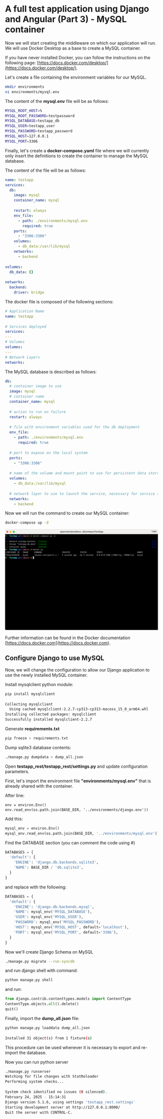 # A full test application using Django and Angular (Part 3) - MySQL container

Now we will start creating the middleware on which our application will run. We will use Docker Desktop as a base to create a MySQL container.

If you have never installed Docker, you can follow the instructions on the following page: [https://docs.docker.com/desktop/](https://docs.docker.com/desktop/).

Let's create a file containing the environment variables for our MySQL.

```bash
mkdir environments
vi environments/mysql.env
```

The content of the **mysql.env** file will be as follows:

```bash
MYSQL_ROOT_HOST=%
MYSQL_ROOT_PASSWORD=testpassword
MYSQL_DATABASE=testapp_db
MYSQL_USER=testapp_user
MYSQL_PASSWORD=testapp_password
MYSQL_HOST=127.0.0.1
MYSQL_PORT=3306
```

Finally, let's create a **docker-compose.yaml** file where we will currently only insert the definitions to create the container to manage the MySQL database.

The content of the file will be as follows:

```yaml
name: testapp
services:
  db:
    image: mysql
    container_name: mysql

    restart: always
    env_file:
      - path: ./environments/mysql.env
        required: true
    ports:
      - "3306:3306"
    volumes:
      - db_data:/var/lib/mysql
    networks:
      - backend

volumes:
  db_data: {}

networks:
  backend:
    driver: bridge
```

The docker file is composed of the following sections:

```yaml
# Application Name
name: testapp

# Services deployed
services:
---
# Volumes
volumes:
---
# Network Layers
networks:
```

The MySQL database is described as follows:

```yaml
db:
  # container image to use
  image: mysql
  # container name
  container_name: mysql

  # action to run on failure
  restart: always

  # file with environment variables used for the db deployment
  env_file:
    - path: ./environments/mysql.env
      required: true

  # port to expose on the local system
  ports:
    - "3306:3306"

  # name of the volume and mount point to use for persistent data storage
  volumes:
    - db_data:/var/lib/mysql

  # network layer to use to launch the service, necessary for service segregation
  networks:
    - backend
```

Now we will run the command to create our MySQL container:

```bash
docker-compose up -d
```

![./manage.py runserver](/docs/images/part3_1.png)

Further information can be found in the Docker documentation [https://docs.docker.com](https://docs.docker.com).

## Configure Django to use MySQL

Now, we will change the configuration to allow our Django application to use the newly installed MySQL container.

Install mysqlclient python module:

```bash
pip install mysqlclient

Collecting mysqlclient
  Using cached mysqlclient-2.2.7-cp313-cp313-macosx_15_0_arm64.whl
Installing collected packages: mysqlclient
Successfully installed mysqlclient-2.2.7
```

Generate **requirements.txt**

```bash
pip freeze > requirements.txt
```

Dump sqlite3 database contents:

```bash
./manage.py dumpdata > dump_all.json
```

Open **testapp_rest/testapp_rest/settings.py** and update configuration parameters.

First, let's import the environment file **"environments/mysql.env"** that is already shared with the container.

After line:

```
env = environ.Env()
env.read_env(os.path.join(BASE_DIR, '../environments/django.env'))
```

Add this:

```python
mysql_env = environ.Env()
mysql_env.read_env(os.path.join(BASE_DIR, '../environments/mysql.env'))
```

Find the DATABASE section (you can comment the code using #)

```python
DATABASES = {
  'default': {
    'ENGINE': 'django.db.backends.sqlite3',
    'NAME': BASE_DIR / 'db.sqlite3',
  }
}
```

and replace with the following:

```python
DATABASES = {
  'default': {
    'ENGINE': 'django.db.backends.mysql',
    'NAME': mysql_env('MYSQL_DATABASE'),
    'USER': mysql_env('MYSQL_USER'),
    'PASSWORD': mysql_env('MYSQL_PASSWORD'),
    'HOST': mysql_env('MYSQL_HOST', default='localhost'),
    'PORT': mysql_env('MYSQL_PORT', default='3306'),
  }
}
```

Now we'll create Django Schema on MySQL

```bash
./manage.py migrate --run-syncdb
```

and run django shell with command:

```bash
python manage.py shell
```

and run:

```python
from django.contrib.contenttypes.models import ContentType
ContentType.objects.all().delete()
quit()
```

Finally, import the **dump_all.json** file:

```bash
python manage.py loaddata dump_all.json

Installed 31 object(s) from 1 fixture(s)
```

This procedure can be used whenever it is necessary to export and re-import the database.

Now you can run python server

```bash
./manage.py runserver
Watching for file changes with StatReloader
Performing system checks...

System check identified no issues (0 silenced).
February 24, 2025 - 15:14:31
Django version 5.1.6, using settings 'testapp_rest.settings'
Starting development server at http://127.0.0.1:8000/
Quit the server with CONTROL-C.
```
